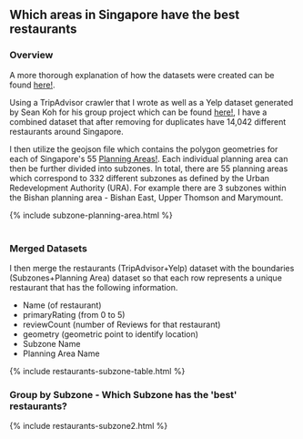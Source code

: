 ## Which areas in Singapore have the best restaurants

### Overview

A more thorough explanation of how the datasets were created can be found [here!](https://github.com/domteo95/singapore-restaurants-area/).

Using a TripAdvisor crawler that I wrote as well as a Yelp dataset generated by Sean Koh for his group project which can be found [here!](https://wonkishtofu.shinyapps.io/FoodScrapers/), I have a combined dataset that after removing for duplicates have 14,042 different restaurants around Singapore. 

I then utilize the geojson file which contains the polygon geometries for each of Singapore's 55 [Planning Areas!](https://en.wikipedia.org/wiki/Planning_Areas_of_Singapore). Each individual planning area can then be further divided into subzones. In total, there are 55 planning areas which correspond to 332 different subzones as defined by the Urban Redevelopment Authority (URA). For example there are 3 subzones within the Bishan planning area - Bishan East, Upper Thomson and Marymount.

{% include subzone-planning-area.html %}
<br/><br/>
### Merged Datasets

I then merge the restaurants (TripAdvisor+Yelp) dataset with the boundaries (Subzones+Planning Area) dataset so that each row represents a unique restaurant that has the following information. 
- Name (of restaurant)
- primaryRating (from 0 to 5)
- reviewCount (number of Reviews for that restaurant)
- geometry (geometric point to identify location)
- Subzone Name
- Planning Area Name

{% include restaurants-subzone-table.html %}

### Group by Subzone - Which Subzone has the 'best' restaurants?


{% include restaurants-subzone2.html %}


